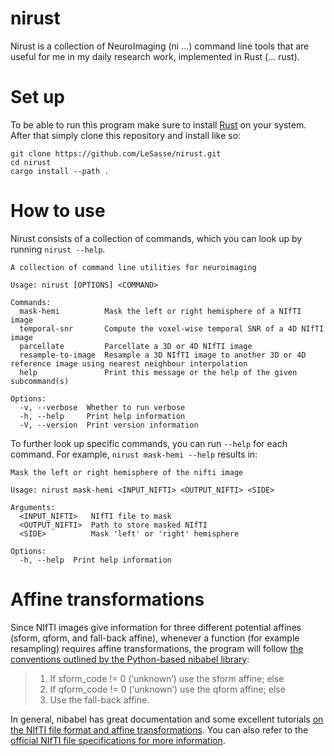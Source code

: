 # nirust

Nirust is a collection of NeuroImaging (ni ...) command line tools that are useful for
me in my daily research work, implemented in Rust (... rust).

# Set up

To be able to run this program make sure to install [Rust](https://www.rust-lang.org/tools/install) on your system.
After that simply clone this repository and install like so:

```
git clone https://github.com/LeSasse/nirust.git
cd nirust
cargo install --path .
```

# How to use

Nirust consists of a collection of commands, which you can look up by running
`nirust --help`.

```
A collection of command line utilities for neuroimaging

Usage: nirust [OPTIONS] <COMMAND>

Commands:
  mask-hemi          Mask the left or right hemisphere of a NIfTI image
  temporal-snr       Compute the voxel-wise temporal SNR of a 4D NIfTI image
  parcellate         Parcellate a 3D or 4D NIfTI image
  resample-to-image  Resample a 3D NIfTI image to another 3D or 4D reference image using nearest neighbour interpolation
  help               Print this message or the help of the given subcommand(s)

Options:
  -v, --verbose  Whether to run verbose
  -h, --help     Print help information
  -V, --version  Print version information
```

To further look up specific commands, you can run `--help` for each command.
For example, `nirust mask-hemi --help` results in:

```
Mask the left or right hemisphere of the nifti image

Usage: nirust mask-hemi <INPUT_NIFTI> <OUTPUT_NIFTI> <SIDE>

Arguments:
  <INPUT_NIFTI>   NIfTI file to mask
  <OUTPUT_NIFTI>  Path to store masked NIfTI
  <SIDE>          Mask 'left' or 'right' hemisphere

Options:
  -h, --help  Print help information
```

# Affine transformations

Since NIfTI images give information for three different potential affines 
(sform, qform, and fall-back affine), whenever a function (for example resampling)
requires affine transformations, the program will follow [the conventions outlined
by the Python-based nibabel library](https://nipy.org/nibabel/nifti_images.html#choosing-the-image-affine):

> 1. If sform_code != 0 (‘unknown’) use the sform affine; else
> 2. If qform_code != 0 (‘unknown’) use the qform affine; else
> 3. Use the fall-back affine.

In general, nibabel has great documentation and some excellent tutorials [on the
NIfTI file format and affine transformations](https://nipy.org/nibabel/tutorials.html).
You can also refer to the [official NIfTI file specifications for more information](https://nifti.nimh.nih.gov/pub/dist/src/niftilib/nifti1.h).
  